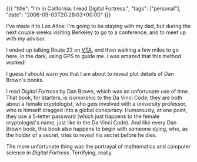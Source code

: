 {{{
  "title": "I&#8217;m in California.  I read Digital Fortress.",
  "tags": ["personal"],
  "date": "2006-09-03T20:28:03+00:00"
}}}

  I've made it to Los Altos: I'm going to be staying with my dad, but during the next couple weeks visiting Berkeley to go to a conference, and to meet up with my advisor.

I ended up talking Route 22 on [VTA](http://en.wikipedia.org/wiki/Valley_Transit_Authority#Bus_routes), and then walking a few miles to go here, in the dark, using GPS to guide me.  I was amazed that this method worked!

I guess I should warn you that I am about to reveal plot details of Dan Brown's books.

I read *Digital Fortress* by Dan Brown, which was an unfortunate use of time.  That book, for starters, is isomorphic to the Da Vinci Code; they are both about a female cryptologist, who gets involved with a university professor, who is himself dragged into a global conspiracy.  Humorously, at one point, they use a 5-letter password (which just happens to the female cryptologist's name, just like in the Da Vinci Code).  And like every Dan Brown book, this book also happens to begin with someone dying, who, as the holder of a secret, tries to reveal his secret before he dies.

The more unfortunate thing was the portrayal of mathematics and computer science in *Digital Fortress*.  Terrifying, really.

